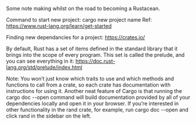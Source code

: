 Some note making whilst on the road to becoming a Rustacean.

Command to start new project: cargo new project name
Ref:
https://www.rust-lang.org/learn/get-started

Finding new dependancies for a project:
https://crates.io/ 

By default, Rust has a set of items defined in the standard library that it brings into the scope of every program. This set is called the prelude, and you can see everything in it:
https://doc.rust-lang.org/std/prelude/index.html

Note: You won’t just know which traits to use and which methods and functions to call from a crate, so each crate has documentation with instructions for using it. Another neat feature of Cargo is that running the cargo doc --open command will build documentation provided by all of your dependencies locally and open it in your browser. If you’re interested in other functionality in the rand crate, for example, run cargo doc --open and click rand in the sidebar on the left.